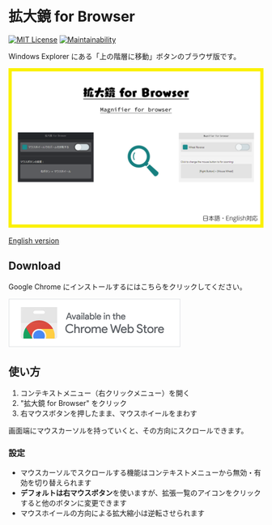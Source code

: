 # 拡大鏡 for Browser

[![MIT License](http://img.shields.io/badge/license-MIT-blue.svg?style=flat)](LICENSE) [![Maintainability](https://api.codeclimate.com/v1/badges/f56cd71a3b800511f2e0/maintainability)](https://codeclimate.com/github/heppokofrontend/chrome-extension-magnifier/maintainability)

Windows Explorer にある「上の階層に移動」ボタンのブラウザ版です。

![](./images/main.png)

[English version](./README.md)

## Download

Google Chrome にインストールするにはこちらをクリックしてください。

[![Available in the Chrome Web Store](./images/iNEddTyWiMfLSwFD6qGq.png)](https://chrome.google.com/webstore/detail/hpliknlffjiipmfodaldbihcbgkpmanf)

## 使い方

1. コンテキストメニュー（右クリックメニュー）を開く
2. "拡大鏡 for Browser" をクリック
3. 右マウスボタンを押したまま、マウスホイールをまわす

画面端にマウスカーソルを持っていくと、その方向にスクロールできます。

### 設定

- マウスカーソルでスクロールする機能はコンテキストメニューから無効・有効を切り替えられます
- **デフォルトは右マウスボタン**を使いますが、拡張一覧のアイコンをクリックすると他のボタンに変更できます
- マウスホイールの方向による拡大縮小は逆転させられます
